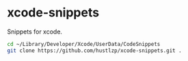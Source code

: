 # xcode-snippets

Snippets for xcode.

```sh
cd ~/Library/Developer/Xcode/UserData/CodeSnippets
git clone https://github.com/hustlzp/xcode-snippets.git .
```
